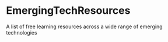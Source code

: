 # EmergingTechResources
A list of free learning resources across a wide range of emerging technologies 
